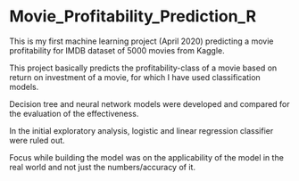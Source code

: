 # Movie_Profitability_Prediction_R
This is my first machine learning project (April 2020) predicting a movie profitability for IMDB dataset of 5000 movies from Kaggle.

This project basically predicts the profitability-class of a movie based on return on investment of a movie, for which I have used classification models.

Decision tree and neural network models were developed and compared for the evaluation of the effectiveness.

In the initial exploratory analysis, logistic and linear regression classifier were ruled out.

Focus while building the model was on the applicability of the model in the real world and not just the numbers/accuracy of it.

